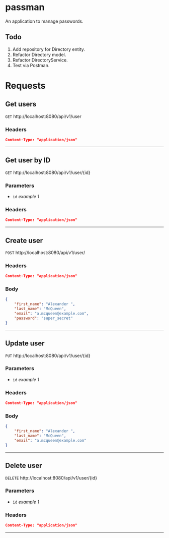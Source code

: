 # passman
An application to manage passwords.


## Todo
1. Add repository for Directory entity.
2. Refactor Directory model.
3. Refactor DirectoryService.
4. Test via Postman.

# Requests
## Get users
`GET` http://localhost:8080/api/v1/user<br>
### Headers<br>
```json
Content-Type: "application/json"
```
---
## Get user by ID
`GET` http://localhost:8080/api/v1/user/{id}<br>

### Parameters<br>
- `id` _example 1_

### Headers
```json
Content-Type: "application/json"
```
---
## Create user
`POST` http://localhost:8080/api/v1/user/<br>

### Headers
```json
Content-Type: "application/json"
```

### Body
```json
{
    "first_name": "Alexander ",
    "last_name": "McQueen",
    "email": "a.mcqueen@example.com",
    "password": "super_secret"
}
```
---
## Update user
`PUT` http://localhost:8080/api/v1/user/{id}<br>

### Parameters<br>
- `id` _example 1_

### Headers
```json
Content-Type: "application/json"
```

### Body
```json
{
    "first_name": "Alexander ",
    "last_name": "McQueen",
    "email": "a.mcqueen@example.com"
}
```
---
## Delete user
`DELETE` http://localhost:8080/api/v1/user/{id}<br>

### Parameters<br>
- `id` _example 1_

### Headers
```json
Content-Type: "application/json"
```
---